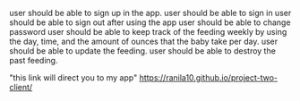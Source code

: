 user should be able to sign up in the app.
user should be able to sign in
user should be able to sign out after using the app
user should be able to change password
user should be able to keep track of the feeding weekly by using the day, time, and the amount of ounces that the baby take per day.
user should be able to update the feeding.
user should be able to destroy the past feeding. 


"this link will direct you to my app" 
https://ranila10.github.io/project-two-client/